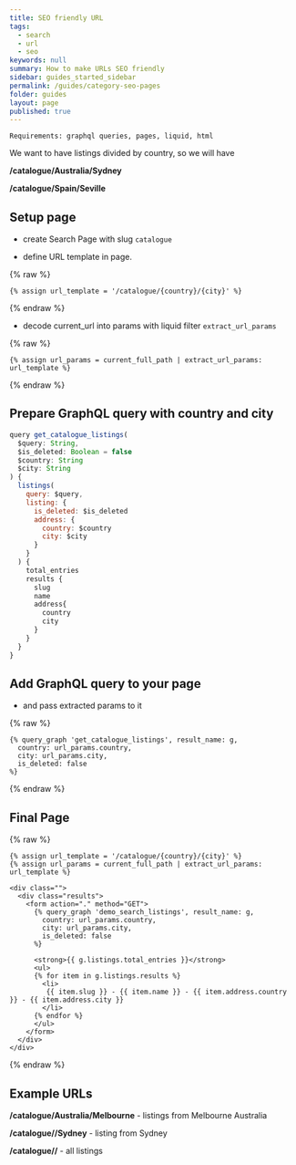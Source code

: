 ```yaml
---
title: SEO friendly URL
tags:
  - search
  - url
  - seo
keywords: null
summary: How to make URLs SEO friendly
sidebar: guides_started_sidebar
permalink: /guides/category-seo-pages
folder: guides
layout: page
published: true
---
```


    Requirements: graphql queries, pages, liquid, html

We want to have listings divided by country, so we will have

**/catalogue/Australia/Sydney**

**/catalogue/Spain/Seville**

## Setup page

* create Search Page with slug `catalogue`

* define URL template in page.

{% raw %}

```liquid
{% assign url_template = '/catalogue/{country}/{city}' %}
```

{% endraw %}

* decode current_url into params with liquid filter `extract_url_params`

{% raw %}

```liquid
{% assign url_params = current_full_path | extract_url_params: url_template %}
```

{% endraw %}

## Prepare GraphQL query with country and city

```js
query get_catalogue_listings(
  $query: String,
  $is_deleted: Boolean = false
  $country: String
  $city: String
) {
  listings(
    query: $query,
    listing: {
      is_deleted: $is_deleted
      address: {
        country: $country
        city: $city
      }
    }
  ) {
    total_entries
    results {
      slug
      name
      address{
        country
        city
      }
    }
  }
}
```

## Add GraphQL query to your page

* and pass extracted params to it

{% raw %}

```liquid
{% query_graph 'get_catalogue_listings', result_name: g,
  country: url_params.country,
  city: url_params.city,
  is_deleted: false
%}
```

{% endraw %}

## Final Page

{% raw %}

```liquid
{% assign url_template = '/catalogue/{country}/{city}' %}
{% assign url_params = current_full_path | extract_url_params: url_template %}

<div class="">
  <div class="results">
    <form action="." method="GET">
      {% query_graph 'demo_search_listings', result_name: g,
        country: url_params.country,
        city: url_params.city,
        is_deleted: false
      %}

      <strong>{{ g.listings.total_entries }}</strong>
      <ul>
      {% for item in g.listings.results %}
        <li>
         {{ item.slug }} - {{ item.name }} - {{ item.address.country }} - {{ item.address.city }}
        </li>
      {% endfor %}
      </ul>
    </form>
  </div>
</div>
```

{% endraw %}

## Example URLs

**/catalogue/Australia/Melbourne** - listings from Melbourne Australia

**/catalogue//Sydney** - listing from Sydney

**/catalogue//** - all listings
